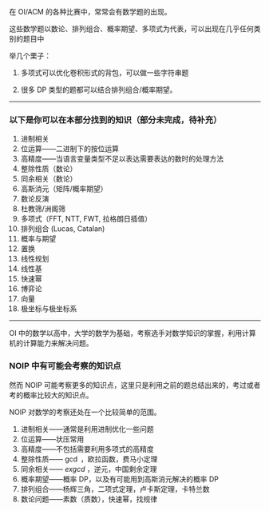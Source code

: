 在 OI/ACM 的各种比赛中，常常会有数学题的出现。

这些数学题以数论、排列组合、概率期望、多项式为代表，可以出现在几乎任何类别的题目中

举几个栗子：

1.  多项式可以优化卷积形式的背包，可以做一些字符串题

2.  很多 DP 类型的题都可以结合排列组合/概率期望。

* * *

### 以下是你可以在本部分找到的知识（部分未完成，待补充）

1.  进制相关
2.  位运算——二进制下的按位运算
3.  高精度——当语言变量类型不足以表达需要表达的数时的处理方法
4.  整除性质（数论）
5.  同余相关（数论）
6.  高斯消元（矩阵/概率期望）
7.  数论反演
8.  杜教筛/洲阁筛
9.  多项式（FFT, NTT, FWT, 拉格朗日插值）
10. 排列组合 (Lucas, Catalan)
11. 概率与期望
12. 置换
13. 线性规划
14. 线性基
15. 快速幂
16. 博弈论
17. 向量
18. 极坐标与极坐标系

* * *

OI 中的数学以高中，大学的数学为基础，考察选手对数学知识的掌握，利用计算机的计算能力来解决问题。

### NOIP 中有可能会考察的知识点

然而 NOIP 可能考察更多的知识点，这里只是利用之前的题总结出来的，考过或者考的概率比较大的知识点。

NOIP 对数学的考察还处在一个比较简单的范围。

1.  进制相关——通常是利用进制优化一些问题
2.  位运算——状压常用
3.  高精度——不包括需要利用多项式的高精度
4.  整除性质—— $\gcd$ ，欧拉函数，费马小定理
5.  同余相关—— $exgcd$ ，逆元，中国剩余定理
6.  概率期望——概率 DP，以及有可能用到高斯消元解决的概率 DP
7.  排列组合——杨辉三角，二项式定理，卢卡斯定理，卡特兰数
8.  数论问题——素数（质数），快速幂，找规律

